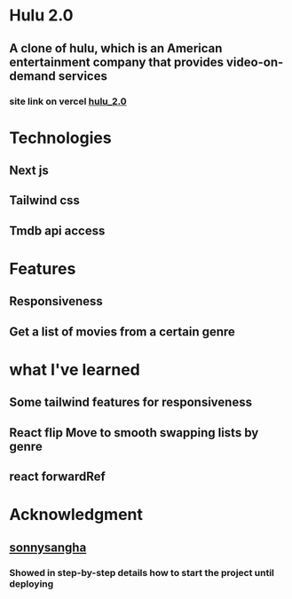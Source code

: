 # Hulu 2.0

## A clone of hulu, which is an American entertainment company that provides video-on-demand services

### site link on vercel [hulu_2.0](https://hulu-2-0-omega.vercel.app/)

# Technologies

## Next js
## Tailwind css
## Tmdb api access

# Features 

## Responsiveness
## Get a list of movies from a certain genre

# what I've learned

## Some tailwind features for responsiveness
## React flip Move to smooth swapping lists by genre
## react forwardRef

# Acknowledgment

## [sonnysangha](https://github.com/sonnysangha)

### Showed in step-by-step details how to start the project until deploying